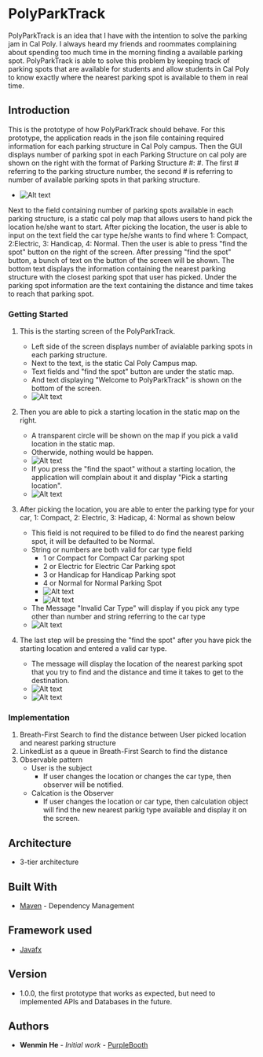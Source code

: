  PolyParkTrack
===============
 
PolyParkTrack is an idea that I have with the intention to solve the parking jam in Cal Poly. I always heard my friends and roommates complaining about spending too much time in the morning finding a available parking spot. PolyParkTrack is able to solve this problem by keeping track of parking spots that are available for students and allow students in Cal Poly to know exactly where the nearest parking spot is available to them in real time.

## Introduction
This is the prototype of how PolyParkTrack should behave. For this prototype, the application reads in the json file containing required information for each parking structure in Cal Poly campus. Then the GUI displays number of parking spot in each Parking Structure on cal poly are shown on the right with the format of Parking Structure #: #. The first # referring to the parking structure number, the second # is referring to number of available parking spots in that parking structure. 
 * ![Alt text](/imagefiles/LeftScreenFormat.jpg?raw=true "Optional Title")

Next to the field containing number of parking spots available in each parking structure, is a static cal poly map that allows users to hand pick the location he/she want to start. After picking the location, the user is able to input on the text field the car type he/she wants to find where 1: Compact, 2:Electric, 3: Handicap, 4: Normal. Then the user is able to press "find the spot" button on the right of the screen. After pressing "find the spot" button, a bunch of text on the button of the screen will be shown. The bottom text displays the information containing the nearest parking structure with the closest parking spot that user has picked. Under the parking spot information are the text containing the distance and time takes to reach that parking spot.

### Getting Started
1. This is the starting screen of the PolyParkTrack.
	* Left side of the screen displays number of avialable parking spots in each parking structure.
	* Next to the text, is the static Cal Poly Campus map.
	* Text fields and "find the spot" button are under the static map.
	* And text displaying "Welcome to PolyParkTrack" is shown on the bottom of the screen.
	* ![Alt text](/imagefiles/StartScreen.jpg?raw=true "Optional Title")
	
2. Then you are able to pick a starting location in the static map on the right.
	* A transparent circle will be shown on the map if you pick a valid location in the static map.
	* Otherwide, nothing would be happen.
	* ![Alt text](/imagefiles/PickLocation.jpg?raw=true "Optional Title")
	* If you press the "find the spaot" without a starting location, the application will complain about it and display "Pick a starting location".
	* ![Alt text](/imagefiles/NoStartingLoc.jpg?raw=true "Optional Title")
	


3. After picking the location, you are able to enter the parking type for your car, 1: Compact, 2: Electric, 3: Hadicap, 4: Normal as shown below
	* This field is not required to be filled to do find the nearest parking spot, it will be defaulted to be Normal.
	* String or numbers are both valid for car type field
		* 1 or Compact for Compact Car parking spot
		* 2 or Electric for Electric Car Parking spot
		* 3 or Handicap for Handicap Parking spot
		* 4 or Normal for Normal Parking Spot
		* ![Alt text](/imagefiles/PickCarType1.jpg?raw=true "Optional Title")
		* ![Alt text](/imagefiles/PickElectricCarType.jpg?raw=true "Optional Title")
	* The Message "Invalid Car Type" will display if you pick any type other than number and string referring to the car type
	* ![Alt text](/imagefiles/InvalidCarTypeScreen.jpg?raw=true "Optional Title")
	
4. The last step will be pressing the "find the spot" after you have pick the starting location and entered a valid car type.
	* The message will display the location of the nearest parking spot that you try to find and the distance and time it takes to get to the destination.
	* ![Alt text](/imagefiles/PrintTextScreen.jpg?raw=true "Optional Title")
	* ![Alt text](/imagefiles/FindElectricPark.jpg?raw=true "Optional Title")


### Implementation
1. Breath-First Search to find the distance between User picked location and nearest parking structure
2. LinkedList as a queue in Breath-First Search to find the distance
3. Observable pattern
	* User is the subject
		* If user changes the location or changes the car type, then observer will be notified.
	* Calcation is the Observer
		* If user changes the location or car type, then calculation object will find the new nearest parkig type available and display it on the screen.

## Architecture
* 3-tier architecture

## Built With
* [Maven](https://maven.apache.org/) - Dependency Management

## Framework used
* [Javafx](http://docs.oracle.com/javase/8/javase-clienttechnologies.htm)


## Version
*  1.0.0, the first prototype that works as expected, but need to implemented APIs and Databases in the future.

## Authors
* **Wenmin He** - *Initial work* - [PurpleBooth](https://github.com/wenmin518)

